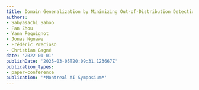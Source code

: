 ```yaml
---
title: Domain Generalization by Minimizing Out-of-Distribution Detection
authors:
- Sabyasachi Sahoo
- Fan Zhou
- Yann Pequignot
- Jonas Ngnawe
- Frédéric Precioso
- Christian Gagné
date: '2022-01-01'
publishDate: '2025-03-05T20:09:31.123667Z'
publication_types:
- paper-conference
publication: '*Montreal AI Symposium*'
---
```

